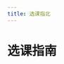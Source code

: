 ```yaml
---
title: 选课指北
---
```


# 选课指南

<!-- 用于限制高度 -->
<div class="catalog-display-container">
  <Catalog base="/EasySelectCourse/SelectionGuide/" />
</div>
